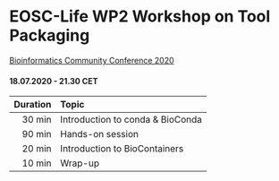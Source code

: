 # EOSC-Life WP2 Workshop on Tool Packaging 

[Bioinformatics Community Conference 2020](https://bcc2020.sched.com/event/cYGp/fit-your-tools-into-any-platform-with-bioconda-and-biocontainers)
#### 18.07.2020 - 21.30 CET




| Duration | Topic           |
| --------: |:------------- |
|   30 min | Introduction to conda & BioConda |
|   90 min | Hands-on session    | 
|   20 min | Introduction to BioContainers      | 
|   10 min | Wrap-up      | 
